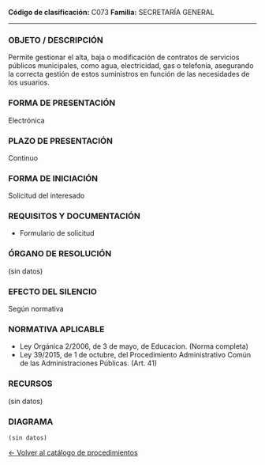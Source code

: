 
**Código de clasificación:** C073
**Familia:** SECRETARÍA GENERAL

---

### OBJETO / DESCRIPCIÓN

Permite gestionar el alta, baja o modificación de contratos de servicios públicos municipales, como agua, electricidad, gas o telefonía, asegurando la correcta gestión de estos suministros en función de las necesidades de los usuarios.

### FORMA DE PRESENTACIÓN

Electrónica

### PLAZO DE PRESENTACIÓN

Continuo

### FORMA DE INICIACIÓN

Solicitud del interesado

### REQUISITOS Y DOCUMENTACIÓN

- Formulario de solicitud

### ÓRGANO DE RESOLUCIÓN

(sin datos)

### EFECTO DEL SILENCIO

Según normativa

### NORMATIVA APLICABLE

- Ley Orgánica 2/2006, de 3 de mayo, de Educacion. (Norma completa)
- Ley 39/2015, de 1 de octubre, del Procedimiento Administrativo Común de las Administraciones Públicas. (Art. 41)

### RECURSOS

(sin datos)

### DIAGRAMA

```mermaid
(sin datos)
```

[← Volver al catálogo de procedimientos](../buscador.md)